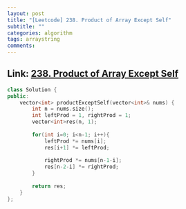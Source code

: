 ```yaml
---
layout: post
title: "[Leetcode] 238. Product of Array Except Self"
subtitle: ""
categories: algorithm
tags: arraystring
comments:
---
```


## Link: [238. Product of Array Except Self](https://leetcode.com/problems/product-of-array-except-self/)

```cpp
class Solution {
public:
    vector<int> productExceptSelf(vector<int>& nums) {
        int n = nums.size();
        int leftProd = 1, rightProd = 1;
        vector<int>res(n, 1);
        
        for(int i=0; i<n-1; i++){
            leftProd *= nums[i];
            res[i+1] *= leftProd;
            
            rightProd *= nums[n-1-i];
            res[n-2-i] *= rightProd;
        }
        
        return res;
    }
};
```
